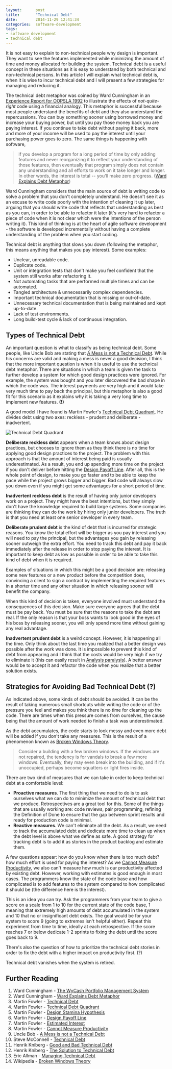 ```yaml
---
layout:      post
title:       "Technical Debt"
date:        2014-11-29 12:41:34
categories:  software-development
tags:
- software development
- technical debt
---
```

It is not easy to explain to non-technical people why design is important. They want to see the features implemented while minimizing the amount of time and money allocated for building the system. Technical debt is a useful concept in these situations as it is easy to understand by both technical and non-technical persons. In this article I will explain what technical debt is, when it is wise to incur technical debt and I will present a few strategies for managing and reducing it.
<!--more-->

The technical debt metaphor was coined by Ward Cunningham in an [Experience Report for OOPSLA 1992][The WyCash Portfolio Management System] to illustrate the effects of *not-quite-right* code using a financial analogy. This metaphor is successful because most people understand the benefits of debt and they also understand the repercussions. You can buy something sooner using borrowed money and increase your buying power, but until you pay those money back you are paying interest. If you continue to take debt without paying it back, more and more of your income will be used to pay the interest until your purchasing power goes to zero. The same things is happening with software,

> if you develop a program for a long period of time by only adding features and never reorganizing it to reflect your understanding of those features, then eventually that program simply does not contain any understanding and all efforts to work on it take longer and longer. In other words, the interest is total -- you'll make zero progress. ([Ward Explains Debt Metaphor])

Ward Cunningham considers that the main source of debt is writing code to solve a problem that you don't completely understand. He doesn't see it as an excuse to write code poorly with the intention of cleaning it up later, arguing that you should write code that reflects that understanding as best as you can, in order to be able to refactor it later (it's very hard to refactor a piece of code when it is not clear which were the intentions of the person writing it). This kind of thinking is at the heart of agile software development - the software is developed incrementally without having a complete understanding of the problem when you start coding.

Technical debt is anything that slows you down (following the metaphor, this means anything that makes you pay interest). Some examples:

- Unclear, unreadable code.
- Duplicate code.
- Unit or integration tests that don't make you feel confident that the system still works after refactoring it.
- Not automating tasks that are performed multiple times and can be automated.
- Tangled architecture & unnecessarily complex dependencies.
- Important technical documentation that is missing or out-of-date.
- Unnecessary technical documentation that is being maintained and kept up-to-date.
- Lack of test environments.
- Long build-test cycle & lack of continuous integration.

## Types of Technical Debt

An important question is what to classify as being technical debt. Some people, like Uncle Bob are stating that [A Mess is not a Technical Debt]. While his concerns are valid and making a mess is never a good decision, I think that the more important question is when it is useful to use the technical debt metaphor. There are situations in which a team is given the task to further develop a system for which good design practices were ignored. For example, the system was bought and you later discovered the bad shape in which the code was. The interest payments are very high and it would take very much time to pay back the principal, but this metaphor is also a good fit for this scenario as it explains why it is taking a very long time to implement new features. **(!)**

A good model I have found is Martin Fowler's [Technical Debt Quadrant]. He divides debt using two axes: reckless - prudent and deliberate - inadvertent.

![Technical Debt Quadrant](http://martinfowler.com/bliki/images/techDebtQuadrant.png)

**Deliberate reckless debt** appears when a team knows about design practices, but chooses to ignore them as they think there is no time for applying good design practices to the project. The problem with this approach is that the amount of interest being paid is usually underestimated. As a result, you end up spending more time on the project if you don't deliver before hitting the [Design Payoff Line]. After all, this is the whole point of design, to make you go faster and to be able to keep the pace while the project grows bigger and bigger. Bad code will always slow you down even if you might get some advantages for a short period of time.

**Inadvertent reckless debt** is the result of having only junior developers work on a project. They might have the best intentions, but they simply don't have the knowledge required to build large systems. Some companies are thinking they can do the work by hiring only junior developers. The truth is that you need at least one senior developer in every team.

**Deliberate prudent debt** is the kind of debt that is incurred for strategic reasons. You know the total effort will be bigger as you pay interest and you will need to pay the principal, but the advantages you gain by releasing sooner outweigh the extra effort. You need to track this debt and pay it back immediately after the release in order to stop paying the interest. It is important to keep debt as low as possible in order to be able to take this kind of debt when it is required.

Examples of situations in which this might be a good decision are: releasing some new features or a new product before the competition does, convincing a client to sign a contract by implementing the required features in a shorter time and any other situation in which releasing sooner will benefit the company.

When this kind of decision is taken, everyone involved must understand the consequences of this decision. Make sure everyone agrees that the debt must be pay back. You must be sure that the reasons to take the debt are real. If the only reason is that your boss wants to look good in the eyes of his boss by releasing sooner, you will only spend more time without gaining any real advantage.

**Inadvertent prudent debt** is a weird concept. However, it is happening all the time. Only think about the last time you realized that a better design was possible after the work was done. It is impossible to prevent this kind of debt from appearing and I think that the costs would be very high if we try to eliminate it (this can easily result in [Analysis paralysis]). A better answer would be to accept it and refactor the code when you realize that a better solution exists.

## Strategies for Avoiding Bad Technical Debt (?)

As indicated above, some kinds of debt should be avoided. It can be the result of taking numerous small shortcuts while writing the code or of the pressure you feel and makes you think there is no time for cleaning up the code. There are times when this pressure comes from ourselves, the cause being that the amount of work needed to finish a task was underestimated.

As the debt accumulates, the code starts to look messy and even more debt will be added if you don't take any measures. This is the result of a phenomenon known as [Broken Windows Theory].

> Consider a building with a few broken windows. If the windows are not repaired, the tendency is for vandals to break a few more windows. Eventually, they may even break into the building, and if it's unoccupied, perhaps become squatters or light fires inside.

There are two kind of measures that we can take in order to keep technical debt at a comfortable level:

- **Proactive measures**. The first thing that we need to do is to ask ourselves what we can do to minimize the amount of technical debt that we produce. Retrospectives are a great tool for this. Some of the things that are usually working are: code reviews, pair programming, refining the Definition of Done to ensure that the gap between sprint results and ready for production code is minimal.
- **Reactive measures**. We can't eliminate all the debt. As a result, we need to track the accumulated debt and dedicate more time to clean up when the debt level is above what we define as safe. A good strategy for tracking debt is to add it as stories in the product backlog and estimate them.

A few questions appear: how do you know when there is too much debt? how much effort is used for paying the interest? As we [Cannot Measure Productivity], we also can't measure how much is our productivity affected by existing debt. However, working with estimates is good enough in most cases. The programmers know the state of the code base and how complicated is to add features to the system compared to how complicated it should be (the difference here is the interest).

This is an idea you can try. Ask the programmers from your team to give a score on a scale from 1 to 10 for the current state of the code base, 1 meaning that extremely high amounts of debt accumulated in the system and 10 that no or insignificant debt exists. The goal would be for your system to score 9 (going to extremes isn't helpful either). Repeat this experiment from time to time, ideally at each retrospective. If the score reaches 7 or below dedicate 1-2 sprints to fixing the debt until the score goes back to 9.

There's also the question of how to prioritize the technical debt stories in order to fix the debt with a higher impact on productivity first. (?)

Technical debt vanishes when the system is retired.

## Further Reading

1. Ward Cunningham  - [The WyCash Portfolio Management System]
1. Ward Cunningham  - [Ward Explains Debt Metaphor]
1. Martin Fowler    - [Technical Debt][Fowler Technical Debt]
1. Martin Fowler    - [Technical Debt Quadrant]
1. Martin Fowler    - [Design Stamina Hypothesis]
1. Martin Fowler    - [Design Payoff Line]
1. Martin Fowler    - [Estimated Interest]
1. Martin Fowler    - [Cannot Measure Productivity]
1. Uncle Bob        - [A Mess is not a Technical Debt]
1. Steve McConnell  - [Technical Debt][McConnell Technical Debt]
1. Henrik Kniberg   - [Good and Bad Technical Debt]
1. Henrik Kniberg   - [The Solution to Technical Debt]
1. Eric Allman      - [Managing Technical Debt]
1. Wikipedia        - [Broken Windows Theory]

[The WyCash Portfolio Management System]: http://c2.com/doc/oopsla92.html
[Ward Explains Debt Metaphor]: http://c2.com/cgi/wiki?WardExplainsDebtMetaphor
[Fowler Technical Debt]: http://martinfowler.com/bliki/TechnicalDebt.html "Technical Debt"
[Technical Debt Quadrant]: http://martinfowler.com/bliki/TechnicalDebtQuadrant.html
[Design Stamina Hypothesis]: http://martinfowler.com/bliki/DesignStaminaHypothesis.html
[Design Payoff Line]: http://martinfowler.com/bliki/DesignPayoffLine.html
[Estimated Interest]: http://martinfowler.com/bliki/EstimatedInterest.html
[A Mess is not a Technical Debt]: https://sites.google.com/site/unclebobconsultingllc/a-mess-is-not-a-technical-debt
[McConnell Technical Debt]: http://www.construx.com/10x_Software_Development/Technical_Debt
[Cannot Measure Productivity]: http://martinfowler.com/bliki/CannotMeasureProductivity.html
[Good and Bad Technical Debt]: http://blog.crisp.se/2013/10/11/henrikkniberg/good-and-bad-technical-debt
[The Solution to Technical Debt]: http://blog.crisp.se/2013/07/12/henrikkniberg/the-solution-to-technical-debt
[Broken Windows Theory]: http://en.wikipedia.org/wiki/Broken_windows_theory
[Managing Technical Debt]: http://queue.acm.org/detail.cfm?id=2168798
[Analysis paralysis]: http://en.wikipedia.org/wiki/Analysis_paralysis
